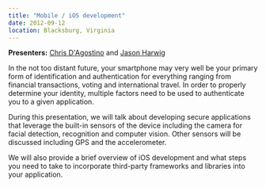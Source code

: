 ```yaml
---
title: "Mobile / iOS development"
date: 2012-09-12
location: Blacksburg, Virginia
---
```

<span style='font-weight: bold;'>Presenters:</span> [Chris D'Agostino](/who_we_are/bios/chris_dagostino/) and [Jason Harwig](/blogs/jason_harwig/)

In the not too distant future, your smartphone may very well be your primary form of identification and authentication for everything ranging from financial transactions, voting and international travel. In order to properly determine your identity, multiple factors need to be used to authenticate you to a given application.

During this presentation, we will talk about developing secure applications that leverage the built-in sensors of the device including the camera for facial detection, recognition and computer vision. Other sensors will be discussed including GPS and the accelerometer.

We will also provide a brief overview of iOS development and what steps you need to take to incorporate third-party frameworks and libraries into your application.